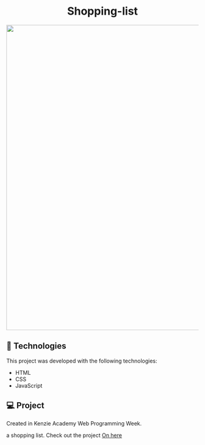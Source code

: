 <h1 align="center">
  Shopping-list
</h1>

<p align="center">
<img src= "https://user-images.githubusercontent.com/86134783/133012276-e3b41190-ba86-4cc9-973e-40f594ff7d25.jpeg" width="800px"
</p>
  
## 🚀 Technologies

This project was developed with the following technologies:

- HTML
- CSS
- JavaScript

## 💻 Project
  
Created in Kenzie Academy Web Programming Week.

a shopping list.
  Check out the project
[On here](https://otaviocostadev.github.io/Shopping-list/)
